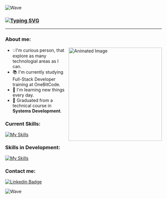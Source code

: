 ![Wave](https://capsule-render.vercel.app/api?type=waving&color=407BFEFF&height=100)

###  <a href="https://git.io/typing-svg"><img src="https://readme-typing-svg.herokuapp.com?font=Segoe+Ui+bold&weight=900&size=25&pause=1000&color=FEFEFE&background=00065F13&vCenter=true&random=false&width=430&lines=Hi+there!+I'm+Renan+Souza+Silva;Nice+to+meet+you!" alt="Typing SVG" /></a>

---

### About me: 

<a href="#"><img align="right" width="300" src="https://github.com/Adam-pw/Adam-pw/blob/main/animation_500_kxa883sd.gif" alt="Animated Image" /></a>
<ul>
  <li>💡I'm curious person, that explore as many technologial areas as I can.</li>
  <li>📚 I'm currently studying Full-Stack Developer training at OneBitCode.</li>
  <li>🌱 I'm learning new things every day.</li>
  <li>🥼 Graduated from a technical course in <strong>Systems Development</strong>.</li>
</ul>

### Current Skills:

[![My Skills](https://skillicons.dev/icons?i=js,ts,html,css,git,bootstrap,sass)](https://skillicons.dev)

### Skills in Development:

[![My Skills](https://skillicons.dev/icons?i=angular,react,nodejs,py,django,mysql)](https://skillicons.dev)

### Contact me:

[![Linkedin Badge](https://img.shields.io/badge/Linkedin-323330?style=for-the-badge&logo=linkedin&logoColor=blue)](https://www.linkedin.com/in/renansilvadev/) <br>

![Wave](https://capsule-render.vercel.app/api?type=waving&height=100&section=footer&color=407BFEFF)
